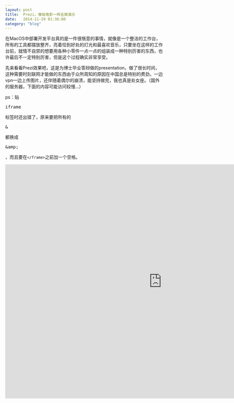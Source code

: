 ```yaml
---
layout: post
title:  Prezi，像拍电影一样去做演示
date:   2014-11-29 01:36:00
category: "blog"
---
```


<span id="tagline">
<p>在MacOS中部署开发平台真的是一件很惬意的事情，就像是一个整洁的工作台，所有的工具都摆放整齐，亮着恰到好处的灯光和最喜欢音乐，只要坐在这样的工作台前，就情不自禁的想要用各种小零件一点一点的组装成一种特别厉害的东西，也许最后不一定特别厉害，但是这个过程确实非常享受。</p>
</span>

先来看看Prezi效果吧，这是为博士毕业答辩做的presentation，做了很长时间，这种需要时刻联网才能做的东西由于众所周知的原因在中国总是特别的费劲，一边vpn一边上传图片，还伴随着偶尔的崩溃，能坚持做完，我也真是处女座。（国外的服务器，下面的内容可能访问较慢...）

ps：贴<pre>iframe</pre>标签时还出错了，原来要把所有的<pre>&</pre>都换成<pre>&amp;amp;</pre>，而且要在<code>&lt;/frame&gt;</code>之前加一个空格。

<iframe src="http://prezi.com/embed/mkr0uv4ba9wt/?bgcolor=ffffff&amp;lock_to_path=0&amp;autoplay=0&amp;autohide_ctrls=0&amp;features=undefined&amp;token=undefined&amp;disabled_features=undefined" width="1000" height="750" frameBorder="0" webkitAllowFullScreen mozAllowFullscreen allowfullscreen> </iframe>
